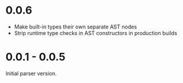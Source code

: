 # 0.0.6

- Make built-in types their own separate AST nodes
- Strip runtime type checks in AST constructors in production builds

# 0.0.1 - 0.0.5

Initial parser version.
